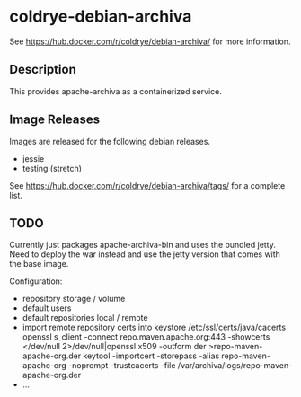 
# coldrye-debian-archiva

See https://hub.docker.com/r/coldrye/debian-archiva/ for more information.


## Description

This provides apache-archiva as a containerized service.


## Image Releases

Images are released for the following debian releases.

- jessie
- testing (stretch)

See https://hub.docker.com/r/coldrye/debian-archiva/tags/ for a complete list.


## TODO

Currently just packages apache-archiva-bin and uses the bundled jetty.
Need to deploy the war instead and use the jetty version that comes with
the base image.

Configuration:

- repository storage / volume
- default users
- default repositories local / remote
- import remote repository certs into keystore /etc/ssl/certs/java/cacerts
    openssl s_client -connect repo.maven.apache.org:443 -showcerts </dev/null 2>/dev/null|openssl x509 -outform der >repo-maven-apache-org.der
    keytool -importcert -storepass <secret> -alias repo-maven-apache-org -noprompt -trustcacerts -file /var/archiva/logs/repo-maven-apache-org.der
- ...

